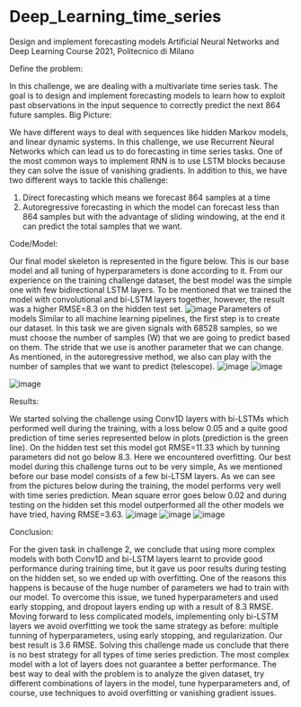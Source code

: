 # Deep_Learning_time_series
Design and implement forecasting models 
Artificial Neural Networks and Deep Learning Course 2021, Politecnico di Milano

Define the problem:

In this challenge, we are dealing with a multivariate time series task. The goal is to design and implement forecasting models to learn how to exploit past observations in the input sequence to correctly predict the next 864 future samples.
Big Picture:

We have different ways to deal with sequences like hidden Markov models, and linear dynamic systems. In this challenge, we use Recurrent Neural Networks which can lead us to do forecasting in time series tasks. One of the most common ways to implement RNN is to use LSTM blocks because they can solve the issue of vanishing gradients. In addition to this, we have two different ways to tackle this challenge:
1. Direct forecasting which means we forecast 864 samples at a time
2. Autoregressive forecasting in which the model can forecast less than 864 samples but with the advantage of sliding windowing, at the end it can predict the total samples that we want.

Code/Model:

Our final model skeleton is represented in the figure below. This is our base model and all tuning of hyperparameters is done according to it. From our experience on the training challenge dataset, the best model was the simple one with few bidirectional LSTM layers. To be mentioned that we trained the model with convolutional and bi-LSTM layers together, however, the result was a higher RMSE=8.3 on the hidden test set.
![image](https://github.com/AnastasiaCotov/Deep_Learning_time_series/assets/43670516/c6d1d18d-2659-469f-9f0d-cd9dfb38ed50)
Parameters of models
Similar to all machine learning pipelines, the first step is to create our dataset. In this task we are given signals with 68528 samples, so we must choose the number of samples (W) that we are going to predict based on them. The stride that we use is another parameter that we can change. As mentioned, in the autoregressive method, we also can play with the number of samples that we want to predict (telescope).
![image](https://github.com/AnastasiaCotov/Deep_Learning_time_series/assets/43670516/08eeadb7-35b0-41b7-989f-304928480634)
![image](https://github.com/AnastasiaCotov/Deep_Learning_time_series/assets/43670516/a8571264-8203-431b-afc9-79d758f4a1c5)


![image](https://github.com/AnastasiaCotov/Deep_Learning_time_series/assets/43670516/831f8ce8-b230-47ad-bbba-95948afcf90c)

Results:

We started solving the challenge using Conv1D layers with bi-LSTMs which performed well during the training, with a loss below 0.05 and a quite good prediction of time series represented below in plots (prediction is the green line). On the hidden test set this model got RMSE=11.33 which by tunning parameters did not go below 8.3. Here we encountered overfitting.
Our best model during this challenge turns out to be very simple, As we mentioned before our base model consists of a few bi-LTSM layers. As we can see from the pictures below during the training, the model performs very well with time series prediction. Mean square error goes below 0.02 and during testing on the hidden set this model outperformed all the other models we have tried, having RMSE=3.63.
![image](https://github.com/AnastasiaCotov/Deep_Learning_time_series/assets/43670516/cd9d5d6c-7309-4ec2-9499-4f745a801e35)
![image](https://github.com/AnastasiaCotov/Deep_Learning_time_series/assets/43670516/2c2d9b7b-b1c7-4d4c-b3e2-03537f562717)
![image](https://github.com/AnastasiaCotov/Deep_Learning_time_series/assets/43670516/f99d9c16-4879-40da-9302-67597a36bb96)


Conclusion:

For the given task in challenge 2, we conclude that using more complex models with both Conv1D and bi-LSTM layers learnt to provide good performance during training time, but it gave us poor results during testing on the hidden set, so we ended up with overfitting. One of the reasons this happens is because of the huge number of parameters we had to train with our model. To overcome this issue, we tuned hyperparameters and used early stopping, and dropout layers ending up with a result of 8.3 RMSE.
Moving forward to less complicated models, implementing only bi-LSTM layers we avoid overfitting we took the same strategy as before: multiple tunning of hyperparameters, using early stopping, and regularization. Our best result is 3.6 RMSE.
Solving this challenge made us conclude that there is no best strategy for all types of time series prediction. The most complex model with a lot of layers does not guarantee a better performance. The best way to deal with the problem is to analyze the given dataset, try different combinations of layers in the model, tune hyperparameters and, of course, use techniques to avoid overfitting or vanishing gradient issues.
